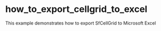 # how_to_export_cellgrid_to_excel
This example demonstrates how to export SfCellGrid to Microsoft Excel
